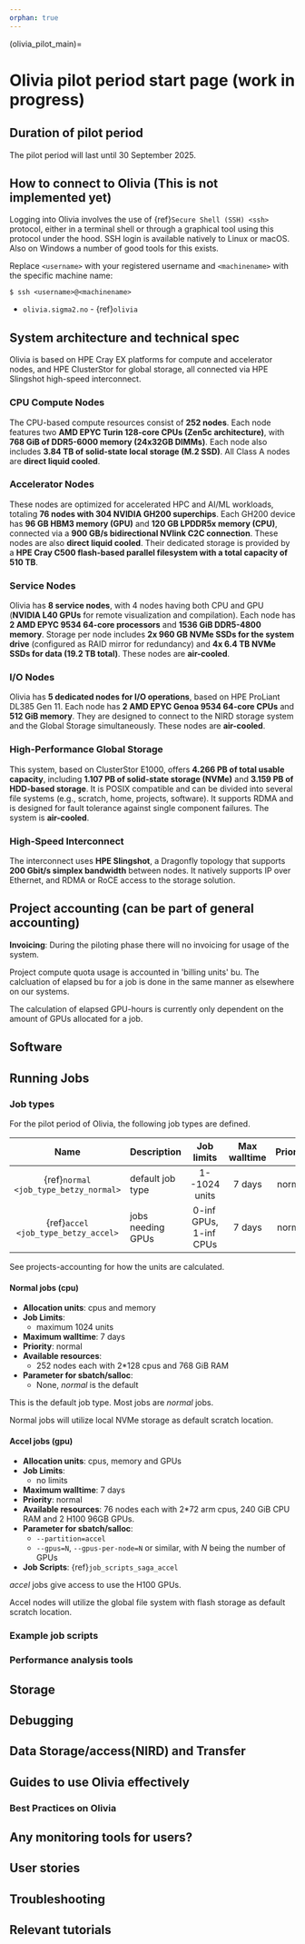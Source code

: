 ```yaml
---
orphan: true
---
```



(olivia_pilot_main)=

# Olivia pilot period start page (work in progress)

<!-- **Olivia User Guide ** (Skeleton draft) -->

## Duration of pilot period
The pilot period will last until 30 September 2025.

## How to connect to Olivia (This is not implemented yet)
Logging into Olivia involves the use of {ref}`Secure Shell (SSH) <ssh>` protocol,
either in a terminal shell or through a graphical tool using this protocol
under the hood.  SSH login is available natively to Linux or macOS. Also on
Windows a number of good tools for this exists.

Replace `<username>` with your registered username and `<machinename>` with the
specific machine name:
```console
$ ssh <username>@<machinename>
```
- `olivia.sigma2.no` - {ref}`olivia`


## System architecture and technical spec

Olivia is based on HPE Cray EX platforms for compute and accelerator nodes, and HPE ClusterStor for global storage, all connected via HPE Slingshot high-speed interconnect.

### CPU Compute Nodes

The CPU-based compute resources consist of **252 nodes**. Each node features two **AMD EPYC Turin 128-core CPUs (Zen5c architecture)**, with **768 GiB of DDR5-6000 memory (24x32GB DIMMs)**. Each node also includes **3.84 TB of solid-state local storage (M.2 SSD)**. All Class A nodes are **direct liquid cooled**.

### Accelerator Nodes

These nodes are optimized for accelerated HPC and AI/ML workloads, totaling **76 nodes with 304 NVIDIA GH200 superchips**. Each GH200 device has **96 GB HBM3 memory (GPU)** and **120 GB LPDDR5x memory (CPU)**, connected via a **900 GB/s bidirectional NVlink C2C connection**. These nodes are also **direct liquid cooled**. Their dedicated storage is provided by a **HPE Cray C500 flash-based parallel filesystem with a total capacity of 510 TB**.


### Service Nodes

Olivia has **8 service nodes**, with 4 nodes having both CPU and GPU (**NVIDIA L40 GPUs** for remote visualization and compilation). Each node has **2 AMD EPYC 9534 64-core processors** and **1536 GiB DDR5-4800 memory**. Storage per node includes **2x 960 GB NVMe SSDs for the system drive** (configured as RAID mirror for redundancy) and **4x 6.4 TB NVMe SSDs for data (19.2 TB total)**. These nodes are **air-cooled**.

### I/O Nodes

Olivia has **5 dedicated nodes for I/O operations**, based on HPE ProLiant DL385 Gen 11. Each node has **2 AMD EPYC Genoa 9534 64-core CPUs** and **512 GiB memory**. They are designed to connect to the NIRD storage system and the Global Storage simultaneously. These nodes are **air-cooled**.

### High-Performance Global Storage

This system, based on ClusterStor E1000, offers **4.266 PB of total usable capacity**, including **1.107 PB of solid-state storage (NVMe)** and **3.159 PB of HDD-based storage**. It is POSIX compatible and can be divided into several file systems (e.g., scratch, home, projects, software). It supports RDMA and is designed for fault tolerance against single component failures. The system is **air-cooled**.

### High-Speed Interconnect

The interconnect uses **HPE Slingshot**, a Dragonfly topology that supports **200 Gbit/s simplex bandwidth** between nodes. It natively supports IP over Ethernet, and RDMA or RoCE access to the storage solution.





## Project accounting (can be part of general accounting)
**Invoicing**: During the piloting phase there will no invoicing for usage of the system.

Project compute quota usage is accounted in 'billing units' bu. The calcluation of elapsed bu for a job is done in the same manner as elsewhere on our systems.

The calculation of elapsed GPU-hours is currently only dependent on the amount of GPUs allocated for a job.

## Software
<!-- TODO SW-team  -->
<!-- ### Programming Environment (Based on the software implementation on CPE (EESSI/Module collections ) -->
<!-- ### Supported applications and libraries -->
<!-- ### Containers? -->
<!-- ### Software Installation as a user? -->


## Running Jobs

### Job types

For the pilot period of Olivia, the following job types are defined.

| Name                                    | Description                               | Job limits   | Max walltime | Priority |
|:---------------------------------------:|-------------------------------------------|:------------:|:------------:|:--------:|
| {ref}`normal <job_type_betzy_normal>`   | default job type                          | 1--1024 units | 7 days       | normal   |
| {ref}`accel <job_type_betzy_accel>`     | jobs needing GPUs                         | 0-$\inf$ GPUs, 1-$\inf$ CPUs             | 7 days       | normal   |


See projects-accounting for how the units are calculated.

#### Normal jobs (cpu)

- __Allocation units__: cpus and memory
- __Job Limits__:
    - maximum 1024 units
- __Maximum walltime__: 7 days
- __Priority__: normal
- __Available resources__:
	- 252 nodes each with 2*128 cpus and 768 GiB RAM
- __Parameter for sbatch/salloc__:
    - None, _normal_ is the default
<!-- - __Job Scripts__: {ref}`job_scripts_saga_normal` -->

This is the default job type.  Most jobs are *normal* jobs.

Normal jobs will utilize local NVMe storage as default scratch location.


#### Accel jobs (gpu)

- __Allocation units__: cpus, memory and GPUs
- __Job Limits__:
    - no limits
- __Maximum walltime__: 7 days
- __Priority__: normal
- __Available resources__: 76 nodes each with 2*72 arm cpus, 240 GiB CPU RAM and 2 H100 96GB
  GPUs.
- __Parameter for sbatch/salloc__:
    - `--partition=accel`
    - `--gpus=N`, `--gpus-per-node=N` or similar, with _N_ being the number of GPUs
- __Job Scripts__: {ref}`job_scripts_saga_accel`

*accel* jobs give access to use the H100 GPUs.

Accel nodes will utilize the global file system with flash storage as default scratch location.

### Example job scripts
### Performance analysis tools

## Storage



## Debugging
## Data Storage/access(NIRD) and Transfer
## Guides to use Olivia effectively
### Best Practices on Olivia
<!-- OWS guide -->
## Any monitoring tools for users?
## User stories
## Troubleshooting
## Relevant tutorials




